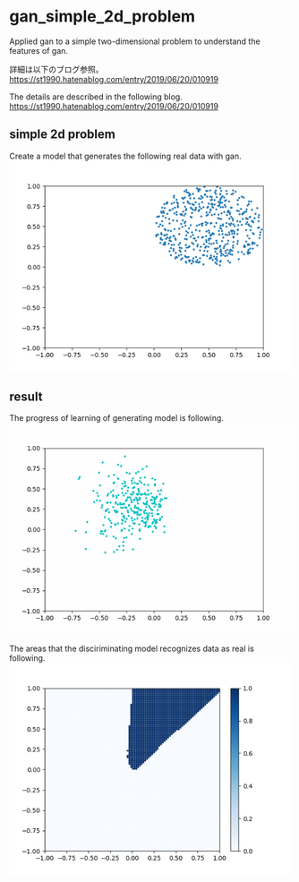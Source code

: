 # gan_simple_2d_problem
Applied gan to a simple two-dimensional problem to understand the features of gan.

詳細は以下のブログ参照。<br>
https://st1990.hatenablog.com/entry/2019/06/20/010919

The details are described in the following blog.<br>
https://st1990.hatenablog.com/entry/2019/06/20/010919


## simple 2d problem
Create a model that generates the following real data with gan.
![mrc](https://github.com/statsu1990/gan_simple_2d_problem/blob/master/images/real_data_dist.png)<br>

## result
The progress of learning of generating model is following.
![mrc](https://github.com/statsu1990/gan_simple_2d_problem/blob/master/images/generated_point.gif)<br>

The areas that the disciriminating model recognizes data as real is following.
![mrc](https://github.com/statsu1990/gan_simple_2d_problem/blob/master/images/discriminate_true_range.png)<br>
